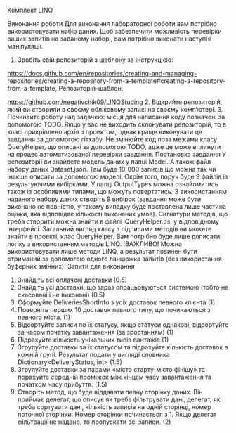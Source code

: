 Комплект LINQ

Виконання роботи
Для виконання лабораторної роботи вам потрібно використовувати набір
даних. Щоб забезпечити можливість перевірки ваших запитів на заданому наборі,
вам потрібно виконати наступні маніпуляції.
1. Зробіть свій репозиторій з шаблону за інструкцією:

https://docs.github.com/en/repositories/creating-and-managing-
repositories/creating-a-repository-from-a-template#creating-a-repository-
from-a-template, Репозиторій-шаблон:

https://github.com/negativchik09/LINQStuding
2. Відкрийте репозиторій, який ви створили в своєму обліковому записі
на своєму комп’ютері.
3. Починайте роботу над задачею: місця для написання коду позначені за
допомогою TODO.
Якщо у вас не виходить склонувати репозиторій, то в класі прикріплено
архів з проектом, однак краще виконувати це завдання за допомогою гітхабу.
Не змінюйте код поза межами класу QueryHelper, що описані за допомогою
TODO, адже це може вплинути на процес автоматизованої перевірки завдання.
Постановка завдання
У репозиторії ви знайдете модель даних у папці Model. А також файл
набору даних Dataset.json. Там буде 10_000 записів що можна так чи інакше
описати за допомогою моделі. Окрім того, поруч буде 9 файлів із результуючими
вибірками. У папці OutputTypes можна ознайомитись також із особливими
типами, що можуть повертатись.
З використанням наданого набору даних створіть 9 вибірок (завдання може
бути виконано не повністю, у такому випадку буде поставлена лише частина
оцінки, яка відповідає кількості виконаних умов).
Сигнатури методів, що треба створити можна знайти в файлі
IQueryHelper.cs, у відповідному інтерфейсі. Загальний вигляд класу з підписами
методів ви можете знайти в проекті, клас QueryHelper. Вам потрібно буде лише
дописати логіку з використанням методів LINQ. !ВАЖЛИВО! Можна
використовувати лише методи LINQ, а результат повинен бути отриманий за
допомогою одного ланцюжка запитів (без використання буферних змінних).
Запити для виконання

1. Знайдіть всі оплачені доставки (0.5)
2. Знайдіть усі доставки, що зараз опрацьовуються системою (тобто не
скасовані і не виконані) (0.5)
3. Сформуйте DeliveriesShortInfo з усіх доставок певного клієнта (1)
4. Поверніть перших 10 доставок певного типу, що починаються з певного
міста. (1)
5. Відсортуйте записи по їх статусу, якщо статуси однакові, відсортуйте за
часом початку завантаження (за зростанням) (1)
6. Підрахуйте кількість унікальних типів вантажів (1)
7. Згрупуйте доставки за їх статусом та підрахуйте кількість доставок в
кожній групі. Результат подати у вигляді словника
Dictionary<DeliveryStatus, int> (1.5)
8. Згрупуйте доставки за парами «місто старту-місто фінішу» та порахуйте
середній проміжок між кінцем часу завантаження та початком часу
прибуття. (1.5)
9. Створіть метод, що буде віддавати певну сторінку даних. Він приймає
делегат, що описує як треба фільтрувати дані, делегат, як треба
сортувати дані, кількість записів на одній сторінці, номер поточної
сторінки. Номер сторінки починається з 1. Якщо делегат фільтрації не
надано, то пропускати всі записи. (2)
